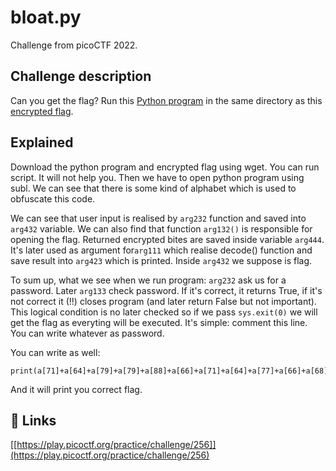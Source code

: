 
# bloat.py

Challenge from picoCTF 2022.



## Challenge description
Can you get the flag? Run this [Python program](https://artifacts.picoctf.net/c/429/bloat.flag.py) in the same directory as this [encrypted flag](https://artifacts.picoctf.net/c/429/flag.txt.enc).

## Explained

Download the python program and encrypted flag using wget. You can run script. It will not help you. Then we have to open python program using subl. We can see that there is some kind of alphabet which is used to obfuscate this code.

We can see that user input is realised by ```arg232``` function and saved into ```arg432``` variable. We can also find that function ```arg132()``` is responsible for opening the flag. Returned encrypted bites are saved inside variable ```arg444```. It's later used as argument for```arg111``` which realise decode() function and save result into ```arg423``` which is printed. Inside ```arg432``` we suppose is flag. 

To sum up, what we see when we run program: ```arg232``` ask us for a password. Later ```arg133``` check password. If it's correct, it returns True, if it's not correct it (!!) closes program (and later return False but not important). This logical condition is no later checked so if we pass ```sys.exit(0)``` we will get the flag as everyting will be executed. It's simple: comment this line. You can write whatever as password.

You can write as well:
```python3
print(a[71]+a[64]+a[79]+a[79]+a[88]+a[66]+a[71]+a[64]+a[77]+a[66]+a[68])
```
And it will print you correct flag.


## 🔗 Links
[[https://play.picoctf.org/practice/challenge/256]](https://play.picoctf.org/practice/challenge/256)

